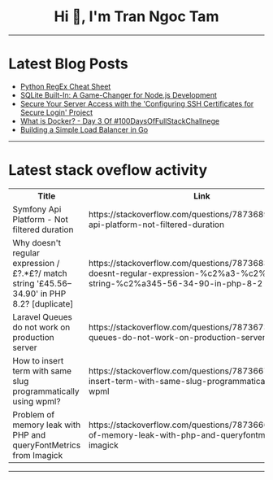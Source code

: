 <h1 align="center">Hi 👋, I'm Tran Ngoc Tam</h1>

---

# Latest Blog Posts 
<!-- BLOG-POST-LIST:START -->
- [Python RegEx Cheat Sheet](https://dev.to/volodyslav/python-regex-cheat-sheet-3d21)
- [SQLite Built-In: A Game-Changer for Node.js Development](https://dev.to/pineapplegrits/sqlite-built-in-a-game-changer-for-nodejs-development-1c7h)
- [Secure Your Server Access with the &#39;Configuring SSH Certificates for Secure Login&#39; Project](https://dev.to/labex/secure-your-server-access-with-the-configuring-ssh-certificates-for-secure-login-project-c9a)
- [What is Docker? - Day 3 Of #100DaysOfFullStackChallnege](https://dev.to/zendeaditya/what-is-docker-day-3-of-100daysoffullstackchallnege-2igo)
- [Building a Simple Load Balancer in Go](https://dev.to/marialuizaleitao/building-a-simple-load-balancer-in-go-pbd)
<!-- BLOG-POST-LIST:END -->

---

# Latest stack oveflow activity
<table>
  <tr><th>Title</th><th>Link</th></tr>
  <!-- STACKOVERFLOW:START --><tr><td>Symfony Api Platform - Not filtered duration</td><td>https://stackoverflow.com/questions/78736895/symfony-api-platform-not-filtered-duration</td></tr><tr><td>Why doesn&#39;t regular expression /£?.*£?/ match string &#39;£45.56–34.90&#39; in PHP 8.2? [duplicate]</td><td>https://stackoverflow.com/questions/78736832/why-doesnt-regular-expression-%c2%a3-%c2%a3-match-string-%c2%a345-56-34-90-in-php-8-2</td></tr><tr><td>Laravel Queues do not work on production server</td><td>https://stackoverflow.com/questions/78736738/laravel-queues-do-not-work-on-production-server</td></tr><tr><td>How to insert term with same slug programmatically using wpml?</td><td>https://stackoverflow.com/questions/78736673/how-to-insert-term-with-same-slug-programmatically-using-wpml</td></tr><tr><td>Problem of memory leak with PHP and queryFontMetrics from Imagick</td><td>https://stackoverflow.com/questions/78736667/problem-of-memory-leak-with-php-and-queryfontmetrics-from-imagick</td></tr><!-- STACKOVERFLOW:END -->
</table>

---


